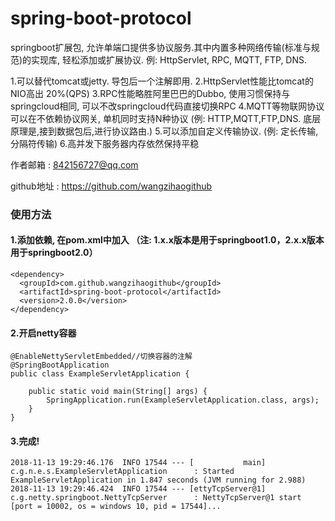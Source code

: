 # spring-boot-protocol
springboot扩展包, 允许单端口提供多协议服务.其中内置多种网络传输(标准与规范)的实现库, 轻松添加或扩展协议. 例: HttpServlet, RPC, MQTT, FTP, DNS.

1.可以替代tomcat或jetty. 导包后一个注解即用. 
2.HttpServlet性能比tomcat的NIO高出 20%(QPS)
3.RPC性能略胜阿里巴巴的Dubbo, 使用习惯保持与springcloud相同, 可以不改springcloud代码直接切换RPC
4.MQTT等物联网协议可以在不依赖协议网关, 单机同时支持N种协议 (例: HTTP,MQTT,FTP,DNS. 底层原理是,接到数据包后,进行协议路由.)
5.可以添加自定义传输协议. (例: 定长传输, 分隔符传输)
6.高并发下服务器内存依然保持平稳

作者邮箱 : 842156727@qq.com

github地址 : https://github.com/wangzihaogithub


### 使用方法

#### 1.添加依赖, 在pom.xml中加入 （注: 1.x.x版本是用于springboot1.0，2.x.x版本用于springboot2.0）

    <dependency>
      <groupId>com.github.wangzihaogithub</groupId>
      <artifactId>spring-boot-protocol</artifactId>
      <version>2.0.0</version>
    </dependency>
	
	
#### 2.开启netty容器

    @EnableNettyServletEmbedded//切换容器的注解
    @SpringBootApplication
    public class ExampleServletApplication {
    
        public static void main(String[] args) {
            SpringApplication.run(ExampleServletApplication.class, args);
        }
    }

#### 3.完成!

    2018-11-13 19:29:46.176  INFO 17544 --- [           main] c.g.n.e.s.ExampleServletApplication      : Started ExampleServletApplication in 1.847 seconds (JVM running for 2.988)
    2018-11-13 19:29:46.424  INFO 17544 --- [ettyTcpServer@1] c.g.netty.springboot.NettyTcpServer      : NettyTcpServer@1 start [port = 10002, os = windows 10, pid = 17544]...
